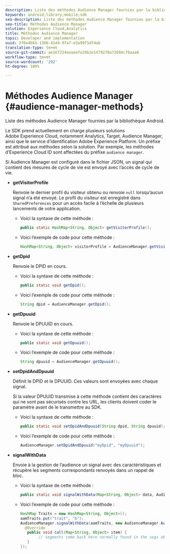 ```yaml
---
description: Liste des méthodes Audience Manager fournies par la bibliothèque Android.
keywords: android;library;mobile;sdk
seo-description: Liste des méthodes Audience Manager fournies par la bibliothèque Android.
seo-title: Méthodes Audience Manager
solution: Experience Cloud,Analytics
title: Méthodes Audience Manager
topic: Developer and implementation
uuid: 2f6e4664-1306-41d4-9fa7-e3a99f1df4ab
translation-type: tm+mt
source-git-commit: ae16f224eeaeefa29b2e1479270a72694c79aaa0
workflow-type: tm+mt
source-wordcount: '292'
ht-degree: 100%

---
```



# Méthodes Audience Manager {#audience-manager-methods}

Liste des méthodes Audience Manager fournies par la bibliothèque Android.

Le SDK prend actuellement en charge plusieurs solutions Adobe Experience Cloud, notamment Analytics, Target, Audience Manager, ainsi que le service d’identification Adobe Experience Platform. Un préfixe est attribué aux méthodes selon la solution. Par exemple, les méthodes d’Experience Cloud ID sont affectées du préfixe `audience manager`.

Si Audience Manager est configuré dans le fichier JSON, un signal qui contient des mesures de cycle de vie est envoyé avec l’accès de cycle de vie.

* **getVisitorProfile**

   Renvoie le dernier profil du visiteur obtenu ou renvoie `null` lorsqu’aucun signal n’a été envoyé. Le profil du visiteur est enregistré dans `SharedPreferences` pour un accès facile à l’échelle de plusieurs lancements de votre application.

   * Voici la syntaxe de cette méthode :

      ```java
      public static HashMap<String, Object> getVisitorProfile(); 
      ```

   * Voici l’exemple de code pour cette méthode :

      ```java
      HashMap<String, Object> visitorProfile = AudienceManager.getVisitorProfile(); 
      ```

* **getDpid**

   Renvoie le DPID en cours.

   * Voici la syntaxe de cette méthode :

      ```java
      public static void getDpid(); 
      ```

   * Voici l’exemple de code pour cette méthode :

      ```java
      String dpid = AudienceManager.getDpid(); 
      ```

* **getDpuuid**

   Renvoie le DPUUID en cours.

   * Voici la syntaxe de cette méthode :

      ```java
      public static void getDpuuid(); 
      ```

   * Voici l’exemple de code pour cette méthode :

      ```java
      String dpuuid = AudienceManager.getDpuuid(); 
      ```

* **setDpidAndDpuuid**

   Définit le DPID et le DPUUID. Ces valeurs sont envoyées avec chaque signal.

   Si la valeur DPUUID transmise à cette méthode contient des caractères qui ne sont pas sécurisés contre les URL, les clients doivent coder le paramètre avant de le transmettre au SDK.

   * Voici la syntaxe de cette méthode :

      ```java
      public static void setDpidAndDpuuid(String dpid, String dpuuid); 
      ```

   * Voici l’exemple de code pour cette méthode :

      ```java
      AudienceManager.setDpidAndDpuuid("myDpid", "myDpuuid"); 
      ```

* **signalWithData**

   Envoie à la gestion de l’audience un signal avec des caractéristiques et récupère les segments correspondants renvoyés dans un rappel de bloc.

   * Voici la syntaxe de cette méthode :

      ```java
      public static void signalWithData(Map<String, Object> data, AudienceManagerCallback<Map<String, Object>> callback);
      ```

   * Voici l’exemple de code pour cette méthode :

      ```java
      HashMap Traits = new HashMap<String, Object>();
      aamTraits.put("trait", "b");
      AudienceManager.signalWithData(aamTraits, new AudienceManager.AudienceManagerCallback<Map<String, Object>> () {
        @Override
         public void call(Map<String, Object> item) { 
              // segments come back here normally found in the segs object of your json 
         }
      });
      ```
